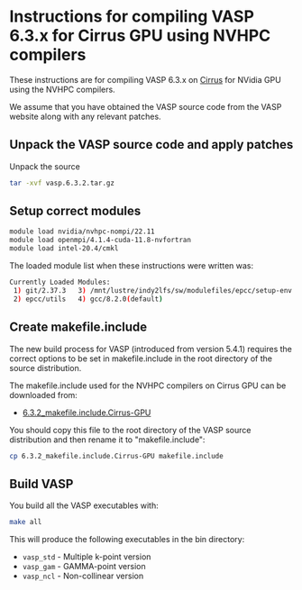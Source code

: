 Instructions for compiling VASP 6.3.x for Cirrus GPU using NVHPC compilers
==========================================================================

These instructions are for compiling VASP 6.3.x on [Cirrus](https://www.cirrus.ac.uk)
for NVidia GPU using the NVHPC compilers.

We assume that you have obtained the VASP source code from the VASP website along
with any relevant patches.

Unpack the VASP source code and apply patches
---------------------------------------------

Unpack the source

```bash
tar -xvf vasp.6.3.2.tar.gz
```

Setup correct modules
---------------------

```bash
module load nvidia/nvhpc-nompi/22.11 
module load openmpi/4.1.4-cuda-11.8-nvfortran
module load intel-20.4/cmkl
```

The loaded module list when these instructions were written was:

```bash
Currently Loaded Modules:
 1) git/2.37.3   3) /mnt/lustre/indy2lfs/sw/modulefiles/epcc/setup-env   5) nvidia/nvhpc-nompi/22.11            7) intel-license    
 2) epcc/utils   4) gcc/8.2.0(default)                                   6) openmpi/4.1.4-cuda-11.8-nvfortran   8) intel-20.4/cmkl   
```

Create makefile.include
-----------------------

The new build process for VASP (introduced from version 5.4.1) requires the
correct options to be set in makefile.include in the root directory of the
source distribution.

The makefile.include used for the NVHPC compilers on Cirrus GPU can be downloaded from:

* [6.3.2_makefile.include.Cirrus-GPU](6.3.2_makefile.include.Cirrus-GPU)

You should copy this file to the root directory of the VASP source distribution
and then rename it to "makefile.include":

```bash
cp 6.3.2_makefile.include.Cirrus-GPU makefile.include
```

Build VASP
----------

You build all the VASP executables with:

```bash
make all
```

This will produce the following executables in the bin directory:

* `vasp_std` - Multiple k-point version
* `vasp_gam` - GAMMA-point version
* `vasp_ncl` - Non-collinear version




